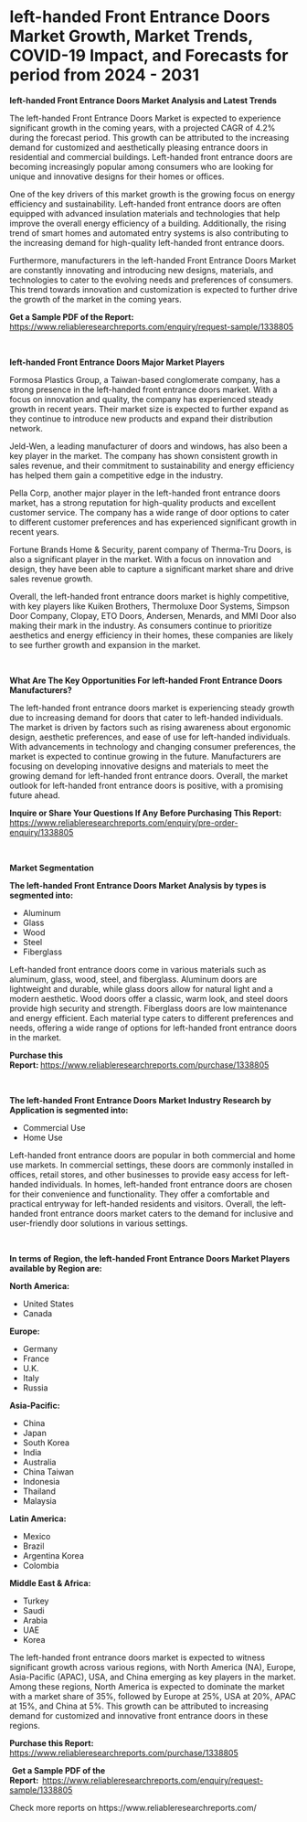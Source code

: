 <p><h1>left-handed Front Entrance Doors Market Growth, Market Trends, COVID-19 Impact, and Forecasts for period from 2024 - 2031</h1></p><p><strong>left-handed Front Entrance Doors Market Analysis and Latest Trends</strong></p>
<p><p>The left-handed Front Entrance Doors Market is expected to experience significant growth in the coming years, with a projected CAGR of 4.2% during the forecast period. This growth can be attributed to the increasing demand for customized and aesthetically pleasing entrance doors in residential and commercial buildings. Left-handed front entrance doors are becoming increasingly popular among consumers who are looking for unique and innovative designs for their homes or offices.</p><p>One of the key drivers of this market growth is the growing focus on energy efficiency and sustainability. Left-handed front entrance doors are often equipped with advanced insulation materials and technologies that help improve the overall energy efficiency of a building. Additionally, the rising trend of smart homes and automated entry systems is also contributing to the increasing demand for high-quality left-handed front entrance doors.</p><p>Furthermore, manufacturers in the left-handed Front Entrance Doors Market are constantly innovating and introducing new designs, materials, and technologies to cater to the evolving needs and preferences of consumers. This trend towards innovation and customization is expected to further drive the growth of the market in the coming years.</p></p>
<p><strong>Get a Sample PDF of the Report:&nbsp;</strong> <a href="https://www.reliableresearchreports.com/enquiry/request-sample/1338805">https://www.reliableresearchreports.com/enquiry/request-sample/1338805</a></p>
<p>&nbsp;</p>
<p><strong>left-handed Front Entrance Doors Major Market Players</strong></p>
<p><p>Formosa Plastics Group, a Taiwan-based conglomerate company, has a strong presence in the left-handed front entrance doors market. With a focus on innovation and quality, the company has experienced steady growth in recent years. Their market size is expected to further expand as they continue to introduce new products and expand their distribution network.</p><p>Jeld-Wen, a leading manufacturer of doors and windows, has also been a key player in the market. The company has shown consistent growth in sales revenue, and their commitment to sustainability and energy efficiency has helped them gain a competitive edge in the industry.</p><p>Pella Corp, another major player in the left-handed front entrance doors market, has a strong reputation for high-quality products and excellent customer service. The company has a wide range of door options to cater to different customer preferences and has experienced significant growth in recent years.</p><p>Fortune Brands Home & Security, parent company of Therma-Tru Doors, is also a significant player in the market. With a focus on innovation and design, they have been able to capture a significant market share and drive sales revenue growth.</p><p>Overall, the left-handed front entrance doors market is highly competitive, with key players like Kuiken Brothers, Thermoluxe Door Systems, Simpson Door Company, Clopay, ETO Doors, Andersen, Menards, and MMI Door also making their mark in the industry. As consumers continue to prioritize aesthetics and energy efficiency in their homes, these companies are likely to see further growth and expansion in the market.</p></p>
<p>&nbsp;</p>
<p><strong>What Are The Key Opportunities For left-handed Front Entrance Doors Manufacturers?</strong></p>
<p><p>The left-handed front entrance doors market is experiencing steady growth due to increasing demand for doors that cater to left-handed individuals. The market is driven by factors such as rising awareness about ergonomic design, aesthetic preferences, and ease of use for left-handed individuals. With advancements in technology and changing consumer preferences, the market is expected to continue growing in the future. Manufacturers are focusing on developing innovative designs and materials to meet the growing demand for left-handed front entrance doors. Overall, the market outlook for left-handed front entrance doors is positive, with a promising future ahead.</p></p>
<p><strong>Inquire or Share Your Questions If Any Before Purchasing This Report:</strong> <a href="https://www.reliableresearchreports.com/enquiry/pre-order-enquiry/1338805">https://www.reliableresearchreports.com/enquiry/pre-order-enquiry/1338805</a></p>
<p>&nbsp;</p>
<p><strong>Market Segmentation</strong></p>
<p><strong>The left-handed Front Entrance Doors Market Analysis by types is segmented into:</strong></p>
<p><ul><li>Aluminum</li><li>Glass</li><li>Wood</li><li>Steel</li><li>Fiberglass</li></ul></p>
<p><p>Left-handed front entrance doors come in various materials such as aluminum, glass, wood, steel, and fiberglass. Aluminum doors are lightweight and durable, while glass doors allow for natural light and a modern aesthetic. Wood doors offer a classic, warm look, and steel doors provide high security and strength. Fiberglass doors are low maintenance and energy efficient. Each material type caters to different preferences and needs, offering a wide range of options for left-handed front entrance doors in the market.</p></p>
<p><strong>Purchase this Report:&nbsp;</strong><a href="https://www.reliableresearchreports.com/purchase/1338805">https://www.reliableresearchreports.com/purchase/1338805</a></p>
<p>&nbsp;</p>
<p><strong>The left-handed Front Entrance Doors Market Industry Research by Application is segmented into:</strong></p>
<p><ul><li>Commercial Use</li><li>Home Use</li></ul></p>
<p><p>Left-handed front entrance doors are popular in both commercial and home use markets. In commercial settings, these doors are commonly installed in offices, retail stores, and other businesses to provide easy access for left-handed individuals. In homes, left-handed front entrance doors are chosen for their convenience and functionality. They offer a comfortable and practical entryway for left-handed residents and visitors. Overall, the left-handed front entrance doors market caters to the demand for inclusive and user-friendly door solutions in various settings.</p></p>
<p>&nbsp;</p>
<p><strong>In terms of Region, the left-handed Front Entrance Doors Market Players available by Region are:</strong></p>
<p>
    <p> <strong> North America: </strong>
        <ul>
            <li>United States</li>
            <li>Canada</li>
        </ul>
        </p> 
    <p> <strong> Europe: </strong>
        <ul>
            <li>Germany</li>
            <li>France</li>
            <li>U.K.</li>
            <li>Italy</li>
            <li>Russia</li>
        </ul>
        </p> 
    <p> <strong> Asia-Pacific: </strong>
        <ul>
            <li>China</li>
            <li>Japan</li>
            <li>South Korea</li>
            <li>India</li>
            <li>Australia</li>
            <li>China Taiwan</li>
            <li>Indonesia</li>
            <li>Thailand</li>
            <li>Malaysia</li>
        </ul>
        </p> 
    <p> <strong> Latin America: </strong>
        <ul>
            <li>Mexico</li>
            <li>Brazil</li>
            <li>Argentina Korea</li>
            <li>Colombia</li>
        </ul>
        </p> 
    <p> <strong> Middle East & Africa: </strong>
        <ul>
            <li>Turkey</li>
            <li>Saudi</li>
            <li>Arabia</li>
            <li>UAE</li>
            <li>Korea</li>
        </ul>
    </p>
    </p>
<p><p>The left-handed front entrance doors market is expected to witness significant growth across various regions, with North America (NA), Europe, Asia-Pacific (APAC), USA, and China emerging as key players in the market. Among these regions, North America is expected to dominate the market with a market share of 35%, followed by Europe at 25%, USA at 20%, APAC at 15%, and China at 5%. This growth can be attributed to increasing demand for customized and innovative front entrance doors in these regions.</p></p>
<p><strong>Purchase this Report: </strong><a href="https://www.reliableresearchreports.com/purchase/1338805">https://www.reliableresearchreports.com/purchase/1338805</a></p>
<p>&nbsp;<strong>Get a Sample PDF of the Report:&nbsp;&nbsp;</strong><a href="https://www.reliableresearchreports.com/enquiry/request-sample/1338805">https://www.reliableresearchreports.com/enquiry/request-sample/1338805</a></p>
<p><strong></strong></p>
<p>Check more reports on https://www.reliableresearchreports.com/</p>